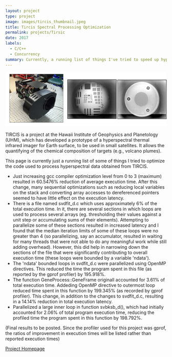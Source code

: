 ```yaml
---
layout: project
type: project
image: images/tircis_thumbnail.jpeg
title: Tircis Spectral Processing Optimization 
permalink: projects/Tirsic
date: 2017
labels:
  - C/C++
  - Concurrency
summary: Currently, a running list of things I've tried to speed up hyperspectral data processing software used by the Hawaii Institute of Geophysics and Planetology.
---
```

<img class="ui image" src="../images/tircis.jpeg">

TIRCIS is a project at the Hawaii Institute of Geophysics and Planetology (UHM), which has developed a prototype of a hyperspectral thermal infrared imager for Earth surface, to be used in small satellites. It allows the quantifying of the chemical composition of targets (e.g., volcano plumes).

This page is currently just a running list of some of things I tried to optimize the code used to process hyperspectral data obtained from TIRCIS.

* Just increasing gcc compiler optimization level from 0 to 3 (maximum) resulted in 60.5476% reduction of average execution time. After this change, many sequential optimizations such as reducing local variables on the stack and converting array accesses to dereferenced pointers seemed to have little effect on the execution latency. 
* There is a file named svdfit_d.c which uses approximately 6% of the total execution time. In it, there are several sections in which loops are used to process several arrays (eg. thresholding their values against a unit step or accumulating sums of their elements). Attempting to parallelize some of these sections resulted in increased latency and I found that the median iteration limits of some of these loops were no greater than 4 (so parallelizing, say an accumulator, resulted in waiting for many threads that were not able to do any meaningful work while still adding overhead). However, this did help in narrowing down the sections of the file that were significantly contributing to overall execution time (these loops were bounded by a variable 'ndata').
* The 'ndata' bounded loops in svdfit_d.c were parallelized using OpenMP directives. This reduced the time the program spent in this file (as reported by the gprof profiler) by 195.918%.
* The function GeneProcess::GeneFrame originall accounted for 3.61% of total execution time. Addeding OpenMP directive to outermost loop reduced time spent in this function by 199.345% (as recorded by gprof profiler). This change, in addition to the changes to svdfit_d.c, resulting in a 14.14% reduction in total execution latency. 
* Parallelized a large inner loop in function svbksb_d(), which had initially accounted for 2.06% of total program execution time, reducing the profiled time the program spent in this function by 198.792%.


(Final results to be posted. Since the profiler used for this project was gprof, the ratios of improvement in execution times will be listed rather than reported execution times)

[Project Homepage](http://www.higp.hawaii.edu/~harold/tircis_doc/index.html)


